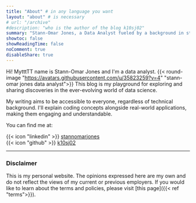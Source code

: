 ```yaml
---
title: "About" # in any language you want
layout: "about" # is necessary
# url: "/archive"
#description: "who is the author of the blog k10sj02"
summary: "Stann-Omar Jones, a Data Analyst fueled by a background in strategic finance and politics, uses data to uncover valuable insights. His inclusive blog blends technical topics with accessible explanations, making programming and data discoveries approachable for all."
showtoc: false
showReadingTime: false
noComment: true
disableShare: true
---
```


Hi! MytttTT name is Stann-Omar Jones and I'm a data analyst. {{< round-image "https://avatars.githubusercontent.com/u/35823259?v=4" "stann-omar jones data analyst">}}
This blog is my playground for exploring and sharing discoveries in the ever-evolving world of data science.

My writing aims to be accessible to everyone, regardless of technical background. I'll explain coding concepts alongside real-world applications, making them engaging and understandable.

You can find me at:

{{< icon "linkedin" >}} [stannomarjones](https://www.linkedin.com/in/stannomarjones/)  
{{< icon "github" >}} [k10sj02](https://github.com/k10sj02)

---

### Disclaimer

This is my personal website. The opinions expressed here are my own and do not reflect the views of my current or previous employers. If you would like to learn about the terms and policies, please visit [this page]({{< ref "terms">}}).
